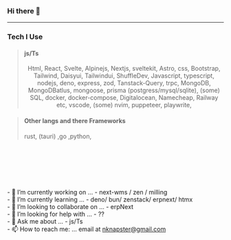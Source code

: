 ### Hi there 👋
---
### Tech I Use

>  #### js/Ts
>  
> <center>
> 
>  Html, React, Svelte, Alpinejs, 
>  Nextjs, sveltekit, Astro,
>  css, Bootstrap, Tailwind, Daisyui, Tailwindui, ShuffleDev, 
>  Javascript, typescript, nodejs, deno, express, zod, Tanstack-Query, trpc, 
>  MongoDB, MongoDBatlus, mongoose, prisma (postgress/mysql/sqlite), (some) SQL,
>  docker, docker-compose, 
>  Digitalocean, Namecheap, Railway etc,
>  vscode, (some) nvim,
>  puppeteer, playwrite,

 > #### Other langs and there Frameworks
 > rust, (tauri) ,go ,python,
  
</center>
<br><br>

<br><br>
<br>- 🔭 I’m currently working on ... - next-wms / zen / milling
<br>- 🌱 I’m currently learning ... - deno/ bun/ zenstack/ erpnext/ htmx
<br>- 👯 I’m looking to collaborate on ... - erpNext
<br>- 🤔 I’m looking for help with ... - ??
<br>- 💬 Ask me about ... - js/Ts
<br>- 📫 How to reach me: ... email at nknapster@gmail.com
<!--
- 😄 Pronouns: ...
- ⚡ Fun fact: ...
-->
